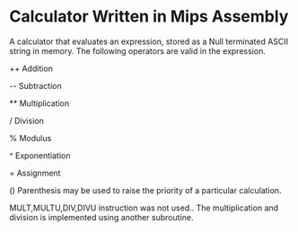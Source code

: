 # Calculator Written in Mips Assembly

A calculator that evaluates an expression, stored as a Null terminated ASCII string in memory.
The following operators are valid in the expression.

++ Addition

-- Subtraction

** Multiplication

/ Division

% Modulus

^ Exponentiation

= Assignment

() Parenthesis may be used to raise the priority of a particular calculation.

MULT,MULTU,DIV,DIVU instruction was not used..
The multiplication and division is implemented using another subroutine.
